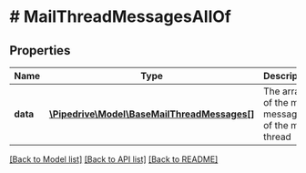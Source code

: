 # # MailThreadMessagesAllOf

## Properties

Name | Type | Description | Notes
------------ | ------------- | ------------- | -------------
**data** | [**\Pipedrive\Model\BaseMailThreadMessages[]**](BaseMailThreadMessages.md) | The array of the mail messages of the mail thread | [optional]

[[Back to Model list]](../../README.md#models) [[Back to API list]](../../README.md#endpoints) [[Back to README]](../../README.md)

